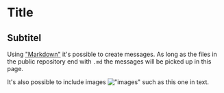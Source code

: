 # Title
## Subtitel

Using ["Markdown"](https://www.markdownguide.org/) it's possible to create messages. As long as the files in the public repository end with `.md` the messages will be picked up in this page.

It's also possible to include images !["images"](https://i.pinimg.com/564x/9c/59/71/9c5971c514828831d1797957f1975331.jpg) such as this one in text.
